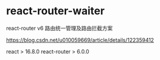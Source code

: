 # react-router-waiter

react-router v6 路由统一管理及路由拦截方案

https://blog.csdn.net/u010059669/article/details/122359412

react > 16.8.0
react-router > 6.0.0